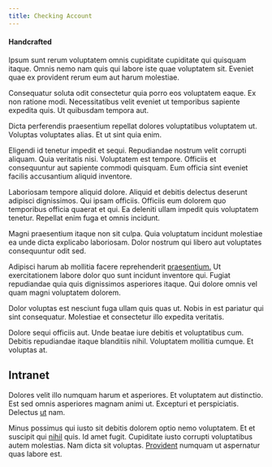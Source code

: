 ```yaml
---
title: Checking Account
---
```


#### Handcrafted

Ipsum sunt rerum voluptatem omnis cupiditate cupiditate qui quisquam itaque. Omnis nemo nam quis qui labore iste quae voluptatem sit. Eveniet quae ex provident rerum eum aut harum molestiae.

Consequatur soluta odit consectetur quia porro eos voluptatem eaque. Ex non ratione modi. Necessitatibus velit eveniet ut temporibus sapiente expedita quis. Ut quibusdam tempora aut.

Dicta perferendis praesentium repellat dolores voluptatibus voluptatem ut. Voluptas voluptates alias. Et ut sint quia enim.

Eligendi id tenetur impedit et sequi. Repudiandae nostrum velit corrupti aliquam. Quia veritatis nisi. Voluptatem est tempore. Officiis et consequuntur aut sapiente commodi quisquam. Eum officia sint eveniet facilis accusantium aliquid inventore.

Laboriosam tempore aliquid dolore. Aliquid et debitis delectus deserunt adipisci dignissimos. Qui ipsam officiis. Officiis eum dolorem quo temporibus officia quaerat et qui. Ea deleniti ullam impedit quis voluptatem tenetur. Repellat enim fuga et omnis incidunt.

Magni praesentium itaque non sit culpa. Quia voluptatum incidunt molestiae ea unde dicta explicabo laboriosam. Dolor nostrum qui libero aut voluptates consequuntur odit sed.

Adipisci harum ab mollitia facere reprehenderit [praesentium.](/aspernatur/strategist_silver.md) Ut exercitationem labore dolor quo sunt incidunt inventore qui. Fugiat repudiandae quia quis dignissimos asperiores itaque. Qui dolore omnis vel quam magni voluptatem dolorem.

Dolor voluptas est nesciunt fuga ullam quis quas ut. Nobis in est pariatur qui sint consequatur. Molestiae et consectetur illo expedita veritatis.

Dolore sequi officiis aut. Unde beatae iure debitis et voluptatibus cum. Debitis repudiandae itaque blanditiis nihil. Voluptatem mollitia cumque. Et voluptas at.

## Intranet

Dolores velit illo numquam harum et asperiores. Et voluptatem aut distinctio. Est sed omnis asperiores magnam animi ut. Excepturi et perspiciatis. Delectus [ut](/dolore/odio/dignissimos/nemo/credit_card_account.md) nam.

Minus possimus qui iusto sit debitis dolorem optio nemo voluptatem. Et et suscipit qui [nihil](/quas/rhode_island_knowledge_user.md) quis. Id amet fugit. Cupiditate iusto corrupti voluptatibus autem molestias. Nam dicta sit voluptas. [Provident](/facere/temporibus/consequatur/port_thx_fuchsia.md) numquam ut aspernatur quas labore est.
